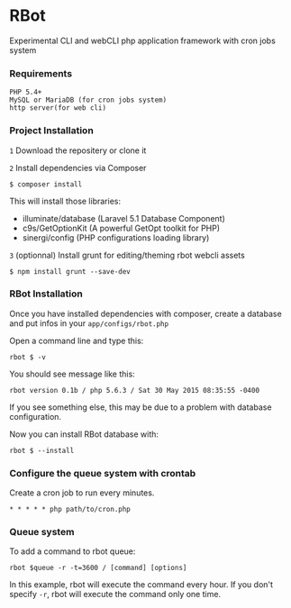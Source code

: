 # RBot
Experimental CLI and webCLI php application framework with cron jobs system

### Requirements
    PHP 5.4+
    MySQL or MariaDB (for cron jobs system)
    http server(for web cli)

### Project Installation

`1` Download the repositery or clone it

`2` Install dependencies via Composer

```
$ composer install
```
This will install those libraries:
 - illuminate/database (Laravel 5.1 Database Component)
 - c9s/GetOptionKit (A powerful GetOpt toolkit for PHP)
 - sinergi/config (PHP configurations loading library)
  
`3` (optionnal) Install grunt for editing/theming rbot webcli assets 

```
$ npm install grunt --save-dev
```


### RBot Installation

Once you have installed dependencies with composer,
create a database and put infos in your `app/configs/rbot.php`

Open a command line and type this:

```
rbot $ -v
```

You should see message like this:

`rbot version 0.1b / php 5.6.3 / Sat 30 May 2015 08:35:55 -0400`

If you see something else, this may be due to a problem with database configuration.

Now you can install RBot database with:

```
rbot $ --install
```

### Configure the queue system with crontab

Create a cron job to run every minutes.
```
* * * * * php path/to/cron.php
```

### Queue system

To add a command to rbot queue:

```
rbot $queue -r -t=3600 / [command] [options]
```

In this example, rbot will execute the command every hour. If you don't 
specify `-r`, rbot will execute the command only one time.